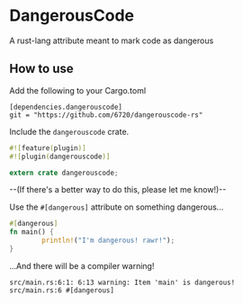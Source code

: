 DangerousCode
=============

A rust-lang attribute meant to mark code as dangerous

How to use
----------
Add the following to your Cargo.toml
```
[dependencies.dangerouscode]
git = "https://github.com/6720/dangerouscode-rs"
```
Include the `dangerouscode` crate.
```rust
#![feature(plugin)]
#![plugin(dangerouscode)]

extern crate dangerouscode;
```
--(If there's a better way to do this, please let me know!)--

Use the `#[dangerous]` attribute on something dangerous... 
```rust
#[dangerous]
fn main() {
        println!("I'm dangerous! rawr!");
}
```
...And there will be a compiler warning!
```
src/main.rs:6:1: 6:13 warning: Item 'main' is dangerous!
src/main.rs:6 #[dangerous]
```
